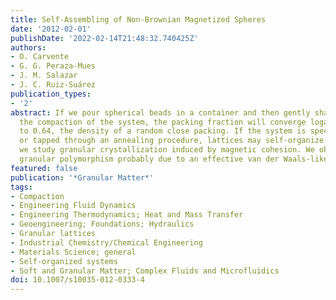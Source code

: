 ```yaml
---
title: Self-Assembling of Non-Brownian Magnetized Spheres
date: '2012-02-01'
publishDate: '2022-02-14T21:48:32.740425Z'
authors:
- O. Carvente
- G. G. Peraza-Mues
- J. M. Salazar
- J. C. Ruiz-Suárez
publication_types:
- '2'
abstract: If we pour spherical beads in a container and then gently shake it to increase
  the compaction of the system, the packing fraction will converge logarithmically
  to 0.64, the density of a random close packing. If the system is specially sheared,
  or tapped through an annealing procedure, lattices may self-organize. In this work
  we study granular crystallization induced by magnetic cohesion. We observe an interesting
  granular polymorphism probably due to an effective van der Waals-like interaction.
featured: false
publication: '*Granular Matter*'
tags:
- Compaction
- Engineering Fluid Dynamics
- Engineering Thermodynamics; Heat and Mass Transfer
- Geoengineering; Foundations; Hydraulics
- Granular lattices
- Industrial Chemistry/Chemical Engineering
- Materials Science; general
- Self-organized systems
- Soft and Granular Matter; Complex Fluids and Microfluidics
doi: 10.1007/s10035-012-0333-4
---
```


